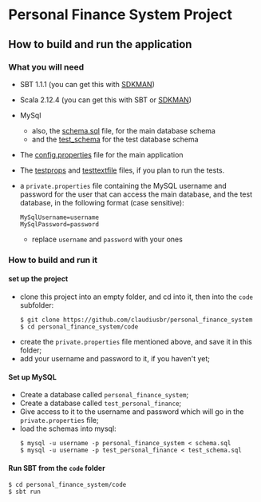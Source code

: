 Personal Finance System Project
===============================

How to build and run the application
------------------------------------

### What you will need
- SBT 1.1.1 (you can get this with [SDKMAN](http://sdkman.io/))
- Scala 2.12.4 (you can get this with SBT or [SDKMAN](http://sdkman.io/))
- MySql
  - also, the [schema.sql](./code/original_db_schemas/mysql/schema.sql) file,
    for the main database schema
  - and the [test\_schema](./code/original_db_schemas/mysql/test_schema.sql)
    for the test database schema
- The [config.properties](./code/config.properties) file for the main application
- The [testprops](./code/src/test/testprops) and
  [testtextfile](./code/src/test/testtextfile) files, if you plan to run the
  tests.
- a `private.properties` file containing the MySQL username and password for
  the user that can access the main database, and the test database, in the
  following format (case sensitive):
  ```
  MySqlUsername=username
  MySqlPassword=password
  ```

  - replace `username` and `password` with your ones


### How to build and run it
#### set up the project
- clone this project into an empty folder, and cd into it, then into the `code`
  subfolder:
  ```
  $ git clone https://github.com/claudiusbr/personal_finance_system 
  $ cd personal_finance_system/code
  ```
- create the `private.properties` file mentioned above, and save it in this
  folder;
- add your username and password to it, if you haven't yet;
 

#### Set up MySQL
- Create a database called `personal_finance_system`;
- Create a database called `test_personal_finance`;
- Give access to it to the username and password which will go in the `private.properties` file;
- load the schemas into mysql:
  ```
  $ mysql -u username -p personal_finance_system < schema.sql
  $ mysql -u username -p test_personal_finance < test_schema.sql
  ```

#### Run SBT from the `code` folder
```
$ cd personal_finance_system/code
$ sbt run
```
